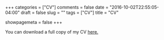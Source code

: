 +++
categories = ["CV"]
comments = false
date = "2016-10-02T22:55:05-04:00"
draft = false
slug = ""
tags = ["CV"]
title = "CV"

showpagemeta = false
+++

<p>You can download a full copy of my CV <a href="CV_2018.pdf">here.</a></p>
